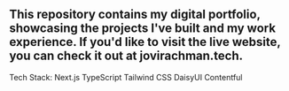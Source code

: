 ## This repository contains my digital portfolio, showcasing the projects I've built and my work experience. If you'd like to visit the live website, you can check it out at jovirachman.tech.

Tech Stack:
Next.js
TypeScript
Tailwind CSS
DaisyUI
Contentful

